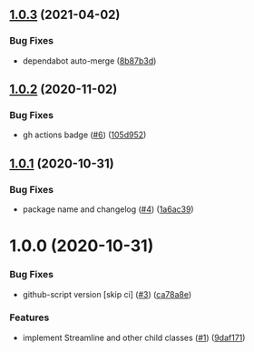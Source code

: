 ## [1.0.3](https://github.com/rpidanny/streamline.js/compare/v1.0.2...v1.0.3) (2021-04-02)


### Bug Fixes

* dependabot auto-merge ([8b87b3d](https://github.com/rpidanny/streamline.js/commit/8b87b3d0d0dc9a1d250037ae1d6cd732c7bbfd63))

## [1.0.2](https://github.com/rpidanny/streamline.js/compare/v1.0.1...v1.0.2) (2020-11-02)


### Bug Fixes

* gh actions badge ([#6](https://github.com/rpidanny/streamline.js/issues/6)) ([105d952](https://github.com/rpidanny/streamline.js/commit/105d952df7421952ae80dc72e58c0acb4dbc05b7))

## [1.0.1](https://github.com/rpidanny/streamline.js/compare/v1.0.0...v1.0.1) (2020-10-31)


### Bug Fixes

* package name and changelog ([#4](https://github.com/rpidanny/streamline.js/issues/4)) ([1a6ac39](https://github.com/rpidanny/streamline.js/commit/1a6ac3923575abd182a333252cf619a4799e8c5c))

# 1.0.0 (2020-10-31)


### Bug Fixes

* github-script version [skip ci] ([#3](https://github.com/rpidanny/streamline.js/issues/3)) ([ca78a8e](https://github.com/rpidanny/streamline.js/commit/ca78a8ee5800ce2e39471c374f8d10cc3b0b42f9))


### Features

* implement Streamline and other child classes ([#1](https://github.com/rpidanny/streamline.js/issues/1)) ([9daf171](https://github.com/rpidanny/streamline.js/commit/9daf17151b44c82075f73d566b16fab2f9baa9d5))
